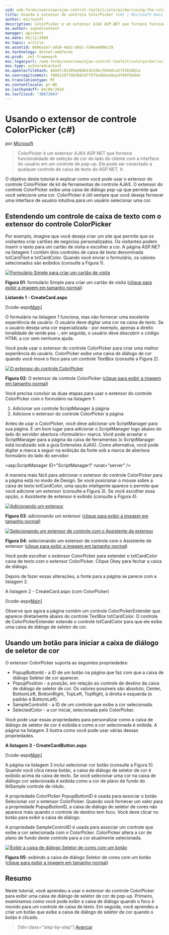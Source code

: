 ```yaml
---
uid: web-forms/overview/ajax-control-toolkit/colorpicker/using-the-colorpicker-control-extender-cs
title: Usando o extensor de controle ColorPicker (c#) | Microsoft Docs
author: microsoft
description: ColorPicker é um extensor AJAX ASP.NET que fornece funcionalidade de seleção de cor do lado do cliente com a interface do usuário em um controle de pop-up. Ele pode ser anexado a qualquer ASP.NET...
ms.author: aspnetcontent
manager: wpickett
ms.date: 05/12/2009
ms.topic: article
ms.assetid: 0d86a1e7-a910-4ab2-b85c-7a9ea6906c39
ms.technology: dotnet-webforms
ms.prod: .net-framework
msc.legacyurl: /web-forms/overview/ajax-control-toolkit/colorpicker/using-the-colorpicker-control-extender-cs
msc.type: authoredcontent
ms.openlocfilehash: 4d44fc81305e668b545246cf044dce275563d81a
ms.sourcegitcommit: f8852267f463b62d7f975e56bea9aa3f68fbbdeb
ms.translationtype: MT
ms.contentlocale: pt-BR
ms.lasthandoff: 04/06/2018
ms.locfileid: "30873843"
---
```

<a name="using-the-colorpicker-control-extender-c"></a>Usando o extensor de controle ColorPicker (c#)
====================
por [Microsoft](https://github.com/microsoft)

> ColorPicker é um extensor AJAX ASP.NET que fornece funcionalidade de seleção de cor do lado do cliente com a interface do usuário em um controle de pop-up. Ele pode ser conectado a qualquer controle de caixa de texto do ASP.NET. It.


O objetivo deste tutorial é explicar como você pode usar o extensor do controle ColorPicker de kit de ferramentas de controle AJAX. O extensor do controle ColorPicker exibe uma caixa de diálogo pop-up que permite que você selecione uma cor. ColorPicker é útil sempre que você deseja fornecer uma interface de usuário intuitiva para um usuário selecionar uma cor.

## <a name="extending-a-textbox-control-with-the-colorpicker-control-extender"></a>Estendendo um controle de caixa de texto com o extensor do controle ColorPicker

Por exemplo, imagine que você deseja criar um site que permite que os visitantes criar cartões de negócios personalizados. Os visitantes podem inserir o texto para um cartão de visita e escolher a cor. A página ASP.NET na listagem 1 contém dois controles de caixa de texto denominada txtCardText e txtCardColor. Quando você enviar o formulário, os valores selecionados são exibidos (consulte a Figura 1).


[![Formulário Simple para criar um cartão de visita](using-the-colorpicker-control-extender-cs/_static/image1.jpg)](using-the-colorpicker-control-extender-cs/_static/image1.png)

**Figura 01**: formulário Simple para criar um cartão de visita ([clique para exibir a imagem em tamanho normal](using-the-colorpicker-control-extender-cs/_static/image2.png))


**Listando 1 - CreateCard.aspx**

[!code-aspx[Main](using-the-colorpicker-control-extender-cs/samples/sample1.aspx)]

O formulário na listagem 1 funciona, mas não fornecer uma excelente experiência de usuário. O usuário deve digitar uma cor na caixa de texto. Se o usuário deseja uma cor especializada - por exemplo, apenas a direito tonalidade de verde pea -, em seguida, o usuário deve descobrir o código HTML a cor sem nenhuma ajuda.

Você pode usar o extensor do controle ColorPicker para criar uma melhor experiência do usuário. ColorPicker exibe uma caixa de diálogo de cor quando você move o foco para um controle TextBox (consulte a Figura 2).


[![O extensor do controle ColorPicker](using-the-colorpicker-control-extender-cs/_static/image2.jpg)](using-the-colorpicker-control-extender-cs/_static/image3.png)

**Figura 02**: O extensor de controle ColorPicker ([clique para exibir a imagem em tamanho normal](using-the-colorpicker-control-extender-cs/_static/image4.png))


Você precisa concluir as duas etapas para usar o extensor do controle ColorPicker com o formulário na listagem 1:

1. Adicionar um controle ScriptManager à página
2. Adicione o extensor do controle ColorPicker à página

Antes de usar o ColorPicker, você deve adicionar um ScriptManager para sua página. É um bom lugar para adicionar o ScriptManager logo abaixo do lado do servidor abertura &lt;formulário&gt; marca. Você pode arrastar o ScriptManager para a página da caixa de ferramentas (o ScriptManager está localizado sob a guia Extensões AJAX). Como alternativa, você pode digitar a marca a seguir na exibição da fonte sob a marca de abertura formulário do lado do servidor:

&lt;asp:ScriptManager ID="ScriptManager1" runat="server" /&gt;

A maneira mais fácil para adicionar o extensor do controle ColorPicker para a página está no modo de Design. Se você posicionar o mouse sobre a caixa de texto txtCardColor, uma opção inteligente aparece o permite que você adicione um extensor (consulte a Figura 3). Se você escolher essa opção, o Assistente de extensor é exibido (consulte a Figura 4).


[![Adicionando um extensor](using-the-colorpicker-control-extender-cs/_static/image3.jpg)](using-the-colorpicker-control-extender-cs/_static/image5.png)

**Figura 03**: adicionando um extensor ([clique para exibir a imagem em tamanho normal](using-the-colorpicker-control-extender-cs/_static/image6.png))


[![Selecionando um extensor de controle com o Assistente de extensor](using-the-colorpicker-control-extender-cs/_static/image4.jpg)](using-the-colorpicker-control-extender-cs/_static/image7.png)

**Figura 04**: selecionando um extensor de controle com o Assistente de extensor ([clique para exibir a imagem em tamanho normal](using-the-colorpicker-control-extender-cs/_static/image8.png))


Você pode escolher o extensor ColorPicker para estender o txtCardColor caixa de texto com o extensor ColorPicker. Clique Okey para fechar a caixa de diálogo.

Depois de fazer essas alterações, a fonte para a página se parece com a listagem 2.

A listagem 2 - CreateCard.aspx (com ColorPicker)

[!code-aspx[Main](using-the-colorpicker-control-extender-cs/samples/sample2.aspx)]

Observe que agora a página contém um controle ColorPickerExtender que aparece diretamente abaixo do controle TextBox txtCardColor. O controle de ColorPickerExtender estende o controle txtCardColor para que ele exibe uma caixa de diálogo de seletor de cor.

## <a name="using-a-button-to-launch-the-color-picker-dialog"></a>Usando um botão para iniciar a caixa de diálogo de seletor de cor

O extensor ColorPicker suporta as seguintes propriedades:

- PopupButtonId - a ID de um botão na página que faz com que a caixa de diálogo Seletor de cor aparecer.
- PopupPosition - a posição, em relação ao controle de destino da caixa de diálogo de seletor de cor. Os valores possíveis são absoluto, Center, BottomLeft, BottomRight, TopLeft, TopRight, à direita e esquerda (o padrão é BottomLeft).
- SampleControlId - a ID de um controle que exibe a cor selecionada.
- SelectedColor - a cor inicial, selecionada pelo ColorPicker.

Você pode usar essas propriedades para personalizar como a caixa de diálogo de seletor de cor é exibida e como a cor selecionada é exibida. A página na listagem 3 ilustra como você pode usar várias dessas propriedades.

**A listagem 3 - CreateCardButton.aspx**

[!code-aspx[Main](using-the-colorpicker-control-extender-cs/samples/sample3.aspx)]

A página na listagem 3 inclui selecionar cor botão (consulte a Figura 5). Quando você clica nesse botão, a caixa de diálogo de seletor de cor é exibido acima da caixa de texto. Se você selecionar uma cor na caixa de diálogo cor selecionada é exibida como a cor de plano de fundo do lblSample controle de rótulo.

A propriedade ColorPicker PopupButtonID é usada para associar o botão Selecionar cor o extensor ColorPicker. Quando você fornecer um valor para a propriedade PopupButtonID, a caixa de diálogo do seletor de cores não aparece mais quando o controle de destino tem foco. Você deve clicar no botão para exibir a caixa de diálogo.

A propriedade SampleControlID é usada para associar um controle que exibe a cor selecionada com o ColorPicker. ColorPicker altera a cor de plano de fundo deste controle para a cor atualmente selecionada.


[![Exibir a caixa de diálogo Seletor de cores com um botão](using-the-colorpicker-control-extender-cs/_static/image5.jpg)](using-the-colorpicker-control-extender-cs/_static/image9.png)

**Figura 05**: exibindo a caixa de diálogo Seletor de cores com um botão ([clique para exibir a imagem em tamanho normal](using-the-colorpicker-control-extender-cs/_static/image10.png))


## <a name="summary"></a>Resumo

Neste tutorial, você aprendeu a usar o extensor do controle ColorPicker para exibir uma caixa de diálogo de seletor de cor de pop-up. Primeiro, examinamos como você pode exibir a caixa de diálogo quando o foco é movido para um controle de caixa de texto. Em seguida, você aprendeu a criar um botão que exibe a caixa de diálogo de seletor de cor quando o botão é clicado.

> [!div class="step-by-step"]
> [Avançar](using-the-colorpicker-control-extender-vb.md)
